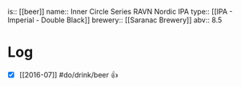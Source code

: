 is:: [[beer]]
name:: Inner Circle Series RAVN Nordic IPA
type:: [[IPA - Imperial - Double Black]]
brewery:: [[Saranac Brewery]]
abv:: 8.5

# Log
- [x] [[2016-07]] #do/drink/beer 👍
